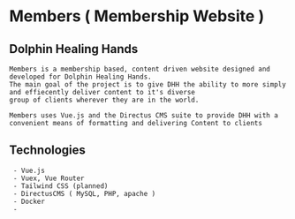 # Members ( Membership Website )

## Dolphin Healing Hands
```
Members is a membership based, content driven website designed and developed for Dolphin Healing Hands. 
The main goal of the project is to give DHH the ability to more simply and effiecently deliver content to it's diverse
group of clients wherever they are in the world. 

```
```
Members uses Vue.js and the Directus CMS suite to provide DHH with a convenient means of formatting and delivering Content to clients
```
## Technologies
```
 - Vue.js 
 - Vuex, Vue Router
 - Tailwind CSS (planned)
 - DirectusCMS ( MySQL, PHP, apache )
 - Docker
 - 
```
